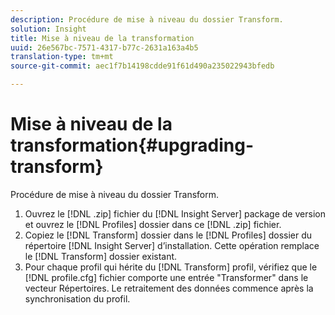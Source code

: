 ```yaml
---
description: Procédure de mise à niveau du dossier Transform.
solution: Insight
title: Mise à niveau de la transformation
uuid: 26e567bc-7571-4317-b77c-2631a163a4b5
translation-type: tm+mt
source-git-commit: aec1f7b14198cdde91f61d490a235022943bfedb

---
```



# Mise à niveau de la transformation{#upgrading-transform}

Procédure de mise à niveau du dossier Transform.

1. Ouvrez le [!DNL .zip] fichier du [!DNL Insight Server] package de version et ouvrez le [!DNL Profiles] dossier dans ce [!DNL .zip] fichier.
1. Copiez le [!DNL Transform] dossier dans le [!DNL Profiles] dossier du répertoire [!DNL Insight Server] d’installation. Cette opération remplace le [!DNL Transform] dossier existant.
1. Pour chaque profil qui hérite du [!DNL Transform] profil, vérifiez que le [!DNL profile.cfg] fichier comporte une entrée &quot;Transformer&quot; dans le vecteur Répertoires.
Le retraitement des données commence après la synchronisation du profil.
